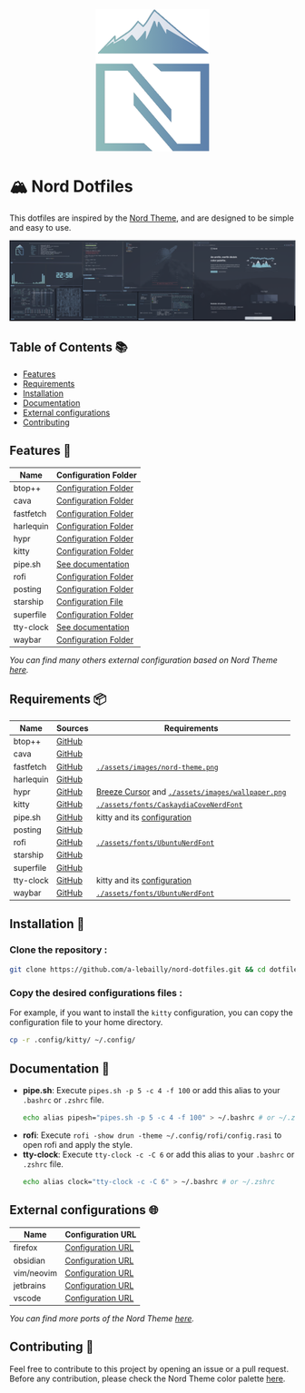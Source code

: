 <div align="center">
  <img src="./assets/repository-images/nord-theme-transparent.png" width="200" height="250">
</div>

# 🏔️ Nord Dotfiles

This dotfiles are inspired by the [Nord Theme](https://www.nordtheme.com/), and are designed to be simple and easy to use.  

![Screenshot](./assets/repository-images/screenshot.png)

## Table of Contents 📚
- [Features](#features-)
- [Requirements](#requirements-)
- [Installation](#installation-)
- [Documentation](#documentation-)
- [External configurations](#external-configurations-)
- [Contributing](#contributing-)

## Features 🎨

| **Name**  | **Configuration Folder**                                                                          |
|-----------|---------------------------------------------------------------------------------------------------|
| btop++    | [Configuration Folder](https://github.com/a-lebailly/nord-dotfiles/tree/main/.config/btop)        |
| cava      | [Configuration Folder](https://github.com/a-lebailly/nord-dotfiles/tree/main/.config/cava)        |
| fastfetch | [Configuration Folder](https://github.com/a-lebailly/nord-dotfiles/tree/main/.config/fastfetch)   |
| harlequin | [Configuration Folder](https://github.com/a-lebailly/nord-dotfiles/tree/main/.config/harlequin)   |
| hypr      | [Configuration Folder](https://github.com/a-lebailly/nord-dotfiles/tree/main/.config/hypr)        |
| kitty     | [Configuration Folder](https://github.com/a-lebailly/nord-dotfiles/tree/main/.config/kitty)       |
| pipe.sh   | [See documentation](#documentation-)                                                              |
| rofi      | [Configuration Folder](https://github.com/a-lebailly/nord-dotfiles/tree/main/.config/rofi)        |
| posting   | [Configuration Folder](https://github.com/a-lebailly/nord-dotfiles/tree/main/.config/posting)     |
| starship  | [Configuration File](https://github.com/a-lebailly/nord-dotfiles/tree/main/.config/starship.toml) |
| superfile | [Configuration Folder](https://github.com/a-lebailly/nord-dotfiles/tree/main/.config/superfile)   |
| tty-clock | [See documentation](#documentation-)                                                              |
| waybar    | [Configuration Folder](https://github.com/a-lebailly/nord-dotfiles/tree/main/.config/waybar)      |

*You can find many others external configuration based on Nord Theme [here](#external-configurations-).*

## Requirements 📦
| **Name**  | **Sources**                                          | **Requirements**                                                                                                                                                                                   |
|-----------|------------------------------------------------------|----------------------------------------------------------------------------------------------------------------------------------------------------------------------------------------------------|
| btop++    | [GitHub](https://github.com/aristocratos/btop)       |                                                                                                                                                                                                    |
| cava      | [GitHub](https://github.com/karlstav/cava)           |                                                                                                                                                                                                    |
| fastfetch | [GitHub](https://github.com/fastfetch-cli/fastfetch) | [`./assets/images/nord-theme.png`](https://github.com/a-lebailly/nord-dotfiles/tree/main/assets/images/nord-theme.png)                                                                             |
| harlequin | [GitHub](https://github.com/tconbeer/harlequin)      |                                                                                                                                                                                                    |
| hypr      | [GitHub](https://github.com/hyprwm/Hyprland)         | [Breeze Cursor](https://github.com/KDE/breeze/tree/master/cursors/Breeze) and [`./assets/images/wallpaper.png`](https://github.com/a-lebailly/nord-dotfiles/tree/main/assets/images/wallpaper.png) |
| kitty     | [GitHub](https://github.com/kovidgoyal/kitty)        | [`./assets/fonts/CaskaydiaCoveNerdFont`](https://github.com/a-lebailly/nord-dotfiles/tree/main/assets/fonts/CaskaydiaCoveNerdFont)                                                                 |
| pipe.sh   | [GitHub](https://github.com/pipeseroni/pipes.sh)     | kitty and its [configuration](https://github.com/a-lebailly/nord-dotfiles/tree/main/.config/kitty/)                                                                                                |
| posting   | [GitHub](https://github.com/darrenburns/posting)     |                                                                                                                                                                                                    |
| rofi      | [GitHub](https://github.com/davatorium/rofi)         | [`./assets/fonts/UbuntuNerdFont`](https://github.com/a-lebailly/nord-dotfiles/tree/main/assets/fonts/UbuntuNerdFont)                                                                               |
| starship  | [GitHub](https://github.com/starship/starship)       |                                                                                                                                                                                                    |
| superfile | [GitHub](https://github.com/yorukot/superfile)       |                                                                                                                                                                                                    |
| tty-clock | [GitHub](https://github.com/xorg62/tty-clock)        | kitty and its [configuration](https://github.com/a-lebailly/nord-dotfiles/tree/main/.config/kitty/)                                                                                                |
| waybar    | [GitHub](https://github.com/Alexays/Waybar)          | [`./assets/fonts/UbuntuNerdFont`](https://github.com/a-lebailly/nord-dotfiles/tree/main/assets/fonts/UbuntuNerdFont)                                                                               |

## Installation 🚀

### Clone the repository :
```bash
git clone https://github.com/a-lebailly/nord-dotfiles.git && cd dotfiles
```

### Copy the desired configurations files :
For example, if you want to install the `kitty` configuration, you can copy the configuration file to your home directory.
```bash
cp -r .config/kitty/ ~/.config/
```

## Documentation 📖
- **pipe.sh**: Execute `pipes.sh -p 5 -c 4 -f 100` or add this alias to your `.bashrc` or `.zshrc` file.
   ```bash
   echo alias pipesh="pipes.sh -p 5 -c 4 -f 100" > ~/.bashrc # or ~/.zshrc
   ```
- **rofi**: Execute `rofi -show drun -theme ~/.config/rofi/config.rasi` to open rofi and apply the style.
- **tty-clock**: Execute `tty-clock -c -C 6` or add this alias to your `.bashrc` or `.zshrc` file.
   ```bash
   echo alias clock="tty-clock -c -C 6" > ~/.bashrc # or ~/.zshrc
   ```

## External configurations 🌐

| Name       | Configuration URL                                                              |
|------------|--------------------------------------------------------------------------------|
| firefox    | [Configuration URL](https://addons.mozilla.org/fr/firefox/addon/nord-firefox/) |
| obsidian   | [Configuration URL](https://github.com/insanum/obsidian_nord)                  |
| vim/neovim | [Configuration URL](https://github.com/nordtheme/vim)                          |
| jetbrains  | [Configuration URL](https://plugins.jetbrains.com/plugin/10321-nord)           |
| vscode     | [Configuration URL](https://github.com/nordtheme/visual-studio-code)           |

*You can find more ports of the Nord Theme [here](https://www.nordtheme.com/ports).*

## Contributing 🤝
Feel free to contribute to this project by opening an issue or a pull request.  
Before any contribution, please check the Nord Theme color palette [here](https://www.nordtheme.com/docs/colors-and-palettes).
